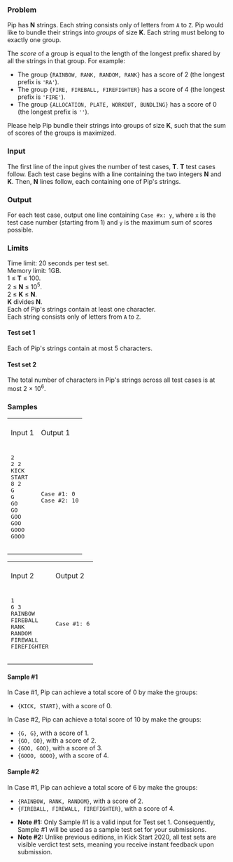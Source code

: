<div class="problem-statement-string"><h3>Problem</h3> <p>
  Pip has <b>N</b> strings. Each string consists only of letters from <code>A</code> to <code>Z</code>.
  Pip would like to bundle their strings into <i>groups</i> of size <b>K</b>. Each string must belong to exactly one group.
</p><p>
  The <i>score</i> of a group is equal to the length of the longest prefix shared by all the strings in that group.
  For example:
  <ul><li>The group <code>{RAINBOW, RANK, RANDOM, RANK}</code> has a score of 2 (the longest prefix is <code>'RA'</code>).</li> <li>The group <code>{FIRE, FIREBALL, FIREFIGHTER}</code> has a score of 4 (the longest prefix is <code>'FIRE'</code>).</li> <li>The group <code>{ALLOCATION, PLATE, WORKOUT, BUNDLING}</code> has a score of 0 (the longest prefix is <code>''</code>).</li></ul></p><p>
  Please help Pip bundle their strings into groups of size <b>K</b>, such that the sum of scores of
  the groups is maximized.
</p> <h3>Input</h3> <p>
  The first line of the input gives the number of test cases, <b>T</b>. <b>T</b> test cases follow.
  Each test case begins with a line containing the two integers <b>N</b> and <b>K</b>.
  Then, <b>N</b> lines follow, each containing one of Pip's strings.
</p> <h3>Output</h3> <p>
  For each test case, output one line containing <code>Case #x: y</code>, where <code>x</code> is the test case number (starting from 1) and <code>y</code> is
  the maximum sum of scores possible.
</p> <h3>Limits</h3> <p>
  Time limit: 20 seconds per test set.<br>
  Memory limit: 1GB.<br>
  1 ≤ <b>T</b> ≤ 100.<br>
  2 ≤ <b>N</b> ≤ 10<sup>5</sup>.<br>
  2 ≤ <b>K</b> ≤ <b>N</b>.<br> <b>K</b> divides <b>N</b>.<br>
  Each of Pip's strings contain at least one character.<br>
  Each string consists only of letters from <code>A</code> to <code>Z</code>.
</p> <h4>Test set 1</h4> <p>
  Each of Pip's strings contain at most 5 characters.
</p> <h4>Test set 2</h4> <p>
  The total number of characters in Pip's strings across all test cases is at most 2 × 10<sup>6</sup>.
</p> <h3>Samples</h3> <div class="problem-io-wrapper"><table><tr><td><br> <span class="io-table-header">Input 1</span> <br>&nbsp;
         </td> <td><br> <span class="io-table-header">Output 1</span> <br>&nbsp;
         </td></tr> <tr><td><pre class="io-content">2
2 2
KICK
START
8 2
G
G
GO
GO
GOO
GOO
GOOO
GOOO
  </pre></td> <td><pre class="io-content">Case #1: 0
Case #2: 10
  </pre></td></tr></table> <table><tr><td><br> <span class="io-table-header">Input 2</span> <br>&nbsp;
         </td> <td><br> <span class="io-table-header">Output 2</span> <br>&nbsp;
         </td></tr> <tr><td><pre class="io-content">1
6 3
RAINBOW
FIREBALL
RANK
RANDOM
FIREWALL
FIREFIGHTER
  </pre></td> <td><pre class="io-content">Case #1: 6
  </pre></td></tr></table></div> <h4>
   Sample #1
</h4> <p>
In Case #1, Pip can achieve a total score of 0 by make the groups:
<ul><li><code>{KICK, START}</code>, with a score of 0.</li></ul></p> <p>
In Case #2, Pip can achieve a total score of 10 by make the groups:
<ul><li><code>{G, G}</code>, with a score of 1.</li> <li><code>{GO, GO}</code>, with a score of 2.</li> <li><code>{GOO, GOO}</code>, with a score of 3.</li> <li><code>{GOOO, GOOO}</code>, with a score of 4.</li></ul></p> <h4>
   Sample #2
</h4> <p>
In Case #1, Pip can achieve a total score of 6 by make the groups:
<ul><li><code>{RAINBOW, RANK, RANDOM}</code>, with a score of 2.</li> <li><code>{FIREBALL, FIREWALL, FIREFIGHTER}</code>, with a score of 4.</li></ul></p> <p><ul><li><b>Note #1:</b> Only Sample #1 is a valid input for Test set 1. Consequently, Sample #1 will be
  used as a sample test set for your submissions.</li> <li><b>Note #2:</b> Unlike previous editions, in Kick Start 2020, all test sets are visible verdict test sets, meaning you receive instant feedback upon submission.
</li></ul></p></div>
